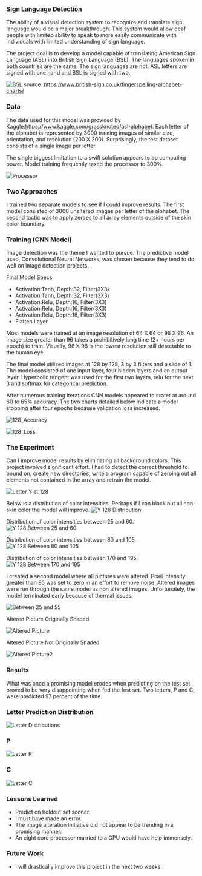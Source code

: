### Sign Language Detection

The ability of a visual detection system to recognize and translate sign language would be a major breakthrough. This system would allow deaf people with limited ability to speak to more easily communicate with individuals with limited understanding of sign language.

The project goal is to develop a model capable of translating American Sign Language (ASL) into British Sign Language (BSL).  The languages spoken in both countries are the same.  The sign languages are not: ASL letters are signed with one hand and BSL is signed with two.

![BSL](BSL-Right.png)
source: https://www.british-sign.co.uk/fingerspelling-alphabet-charts/
### Data

The data used for this model was provided by Kaggle:https://www.kaggle.com/grassknoted/asl-alphabet.  Each letter of the alphabet is represented by 3000 training images of similar size, orientation, and resolution (200 X 200).  Surprisingly, the test dataset consists of a single image per letter.

The single biggest limitation to a swift solution appears to be computing power.  Model training frequently taxed the processor to 300%.

![Processor](Images/Processor.png)

### Two Approaches

I trained two separate models to see if I could improve results.  The first model consisted of 3000 unaltered images per letter of the alphabet.  The second tactic was to apply zeroes to all array elements outside of the skin color boundary.

### Training (CNN Model)

Image detection was the theme I wanted to pursue.  The predictive model used, Convolutional Neural Networks, was chosen because they tend to do well on image detection projects.  

Final Model Specs:

* Activation:Tanh, Depth:32, Filter(3X3)
* Activation:Tanh, Depth:32, Filter(3X3)
* Activation:Relu, Depth:16, Filter(3X3)
* Activation:Relu, Depth:16, Filter(3X3)
* Activation:Relu, Depth:16, Filter(3X3)
* Flatten Layer

Most models were trained at an image resolution of 64 X 64 or 96 X 96.  An image size greater than 96 takes a prohibitively long time (2+ hours per epoch) to train.  Visually, 96 X 96 is the lowest resolution still detectable to the human eye.

The final model utilized images at 128 by 128, 3 by 3 filters and a slide of 1.  The model consisted of one input layer, four hidden layers and an output layer.  Hyperbolic tangent was used for the first two layers, relu for the next 3 and softmax for categorical prediction.

After numerous training iterations CNN models appeared to crater at around 60 to 65% accuracy.  The two charts detailed below indicate a model stopping after four epochs because validation loss increased.

![128_Accuracy](Images/128_Accuracy.png)

![128_Loss](Images/128_Loss.png)

### The Experiment

Can I improve model results by eliminating all background colors.  This project involved significant effort.  I had to detect the correct threshold to bound on, create new directories, write a program capable of zeroing out all elements not contained in the array and retrain the model.

![Letter Y at 128](Images/Y128.png)

Below is a distribution of color intensities.  Perhaps if I can black out all non-skin color the model will improve.
![Y 128 Distribution](Images/Y_128_Dist.png)

Distribution of color intensities between 25 and 60.
![Y 128 Between 25 and 60](Images/Y128_25_60.png)

Distribution of color intensities between 80 and 105.
![Y 128 Between 80 and 105](Images/Y_128_80_105.png)

Distribution of color intensities between 170 and 195.
![Y 128 Between 170 and 195](Images/Y_128_170_195.png)

I created a second model where all pictures were altered.  Pixel intensity greater than 85 was set to zero in an effort to remove noise.  Altered images were run through the same model as non altered images.  Unfortunately, the model terminated early because of thermal issues.

![Between 25 and 55](Images/25_55_2.png)

Altered Picture Originally Shaded

![Altered Picture](Images/A371.png)

Altered Picture Not Originally Shaded

![Altered Picture2](Images/A1902.png)

### Results

What was once a promising model erodes when predicting on the test set proved to be very disappointing when fed the fest set.  Two letters, P and C, were predicted 97 percent of the time.

### Letter Prediction Distribution

![Letter Distributions](Images/Letter_Dist.png)

### P

![Letter P](Images/P3.png)

### C

![Letter C](C111.png)

### Lessons Learned

* Predict on holdout set sooner.
* I must have made an error.
* The image alteration initiative did not appear to be trending in a promising manner.
* An eight core processor married to a GPU would have help immensely.

### Future Work

*  I will drastically improve this project in the next two weeks.
